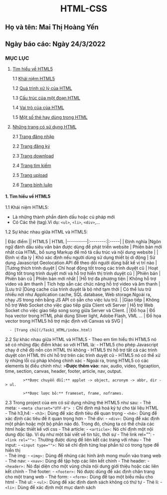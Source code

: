 # <div align="center"><p> HTML-CSS </p></div>
 ## Họ và tên: Mai Thị Hoàng Yến
 ## Ngày báo cáo: Ngày 24/3/2022
 ### MỤC LỤC
  1. [Tìm hiểu về HTML5](#lythuyet)
  
      1.1 [Khái niệm HTML5](#kn)
     
      1.2 [Quá trình xử lý của HTML](#qt)
     
      1.3 [Cấu trúc của một đoạn HTML](#ct)
     
      1.4 [Vai trò của của HTML](#vt)
      
      1.5 [Một số thẻ hay dùng trong HTML](#ms)
     
  2. [Những trang có sử dụng HTML](#thuchanh)  
  
      2.1 [Trang đăng nhập](#dn)
      
      2.2 [Trang đăng ký](#dk)
      
      2.3 [Trang download](#dow)
      
      2.4 [Trang tìm kiếm](#tk)
      
      2.5 [Trang upload](#up)
      
      2.6 [Trang bình luận](#cmt)
#### 1. Tìm hiểu về HTML5 <a name="lythuyet"></a>

1.1 Khái niệm HTML5:<a name="kn"></a> 
   - Là những thành phần đánh dấu hoặc cú pháp mới
   - Có Các thẻ (tag).Ví dụ: `<ul>`, `<li>`, `<div>`,...
 
1.2 Sự khác nhau giữa HTML và HTML5:

  | Đặc điểm || HTML5 | HTML 
  |----------|:--------:|:-----|
  | Định nghĩa |Ngôn ngữ đánh dấu siêu văn bản được dùng để phát triển website | Phiên bản mới nhất của HTML, bổ sung Markup để mô tả cấu trúc và nội dung website |
  |Định vị địa lý | Khó xác định nếu người dùng sử dụng thiết bị di động | Sử dụng Javascript Geolocation API để theo dõi người dùng bất kể vị trí nào |
  |Tương thích trình duyệt | Chỉ hoạt động tốt trong các trình duyệt cũ | Hoạt động tốt trong trình duyệt mới và hỗ trợ hiển thị trình duyệt cũ |
  |Phiên bản | Phiên bản cũ | Phiên bản mới nhất |
  |Hỗ trợ đa phương tiện | Không hỗ trợ video và âm thanh | Tích hợp sẵn các chức năng hỗ trợ video và âm thanh |
  |Lưu trữ |Dùng cache của trình duyệt là bộ nhớ tạm thời | Có thể lưu trữ nhiều nơi như Application cache, SQL database, Web storage.Ngoài ra, chạy JS trong nền bằng JS API có sẵn cho việc lưu trữ. |
  |Giao tiếp | Không hỗ trợ Web Socket cho việc giao tiếp giữa Client với Server | Hỗ trợ Web Socket cho việc giao tiếp song song giữa Server và Client. |
  |Đồ họa | Đồ họa vector trong HTML phải dùng Sliver light, Adobe Flash, VML ... | Đồ họa vector trong HTML5 hỗ trợ mặc định với Canvas và SVG |
 
      - [Trang chủ](/Task1_HTML/index.html)
   
2.2 Sự khác nhau giữa HTML và HTML5
     - Theo em tìm hiểu thì HTML5 nó sẽ có những đặc điểm khác so với HTML là:
       - HTML5 cho phép Javascript chạy ở chế độ nền còn HTML thì không
       - HTML5 thì hỗ trợ tất cả các trình duyệt còn HTML thì chỉ hỗ trợ trên các trình duyệt cũ
       - HTML5 nó có thể xử lý những lỗi cú pháp không chính xác
       - Ngoài ra, trong HTML5 có các elements bị điều chỉnh như:
            >**Được thêm vào:** nav, audio, video, figcaption, time, section, canvas, header, footer, article, nav, output.
            
            >**Được chuyển đổi:** applet -> object, acronym -> abbr, dir -> ul.
            
            >**Được lược bỏ:** frameset, frame, noframes.
            
   2.3 Trong project của em có sử dụng những thẻ HTML5 như sau:
      - Thẻ meta:
        - `<meta charset="UTF-8"> :` Chỉ định mã hoá ký tự cho tài liệu HTML    
     - Thẻ h3,h4:
        - `<h3>:` Dùng để xác định tiêu đề quan trọng 
        - `<h4>:` Dùng để xác định các tiêu đề ít quan trọng hơn
      - Thẻ div:
        - `<div>:` Dùng để xác định một phần hoặc một bộ phần nào đó. Trong đó, chúng ta có thể chứa các html hoặc thiết kế với css 
      - Thẻ article:
        - `<article>:` Nó chỉ định một nội dung độc lập. Ví dụ như một bài viết về tin tức, thời sự 
      - Thẻ link rel="":
        - `<link rel="">:` Thường được dùng để liên kết các trang với nhau 
      - Thẻ input:
        - `<input type="">:` Nó sẽ chỉ định từng loại phần tử có trong type để hiển thị  
      - Thẻ img:
        - `<img>:` Dùng để nhúng các hình ảnh mong muốn vào trang web 
      - Thẻ nav:
        - `<nav>:` Dùng để tập hợp các liên kết chính 
      - Thẻ header:
        - `<header>:` Nó đại diện cho một vùng chứa nội dung giới thiệu hoặc các liên kết chính 
      - Thẻ footer:
        - `<footer>:` Nó được dùng để xác định chân trang cho một trang web 
      - Thẻ form:
        - `<form>:` Dùng để tạo một biểu mẫu cho html
      - Thẻ ul:
        - `<ul>:` Dùng để xác định danh sách không có thứ tự 
      - Thẻ li:
        - `<li>:` Dùng để xác định một mục danh sách 
